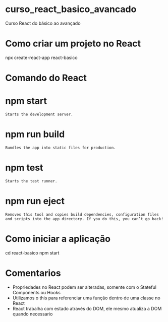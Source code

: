 # curso_react_basico_avancado
Curso React do básico ao avançado

# Como criar um projeto no React
npx create-react-app react-basico

# Comando do React
# npm start
    Starts the development server.

# npm run build
    Bundles the app into static files for production.

# npm test
    Starts the test runner.

# npm run eject
    Removes this tool and copies build dependencies, configuration files
    and scripts into the app directory. If you do this, you can’t go back!

# Como iniciar a aplicação
  cd react-basico
  npm start

# Comentarios
- Propriedades no React podem ser alteradas, somente com o Stateful Components ou Hooks
- Utilizamos o this para referenciar uma função dentro de uma classe no React
- React trabalha com estado através do DOM, ele mesmo atualiza a DOM quando necessario
